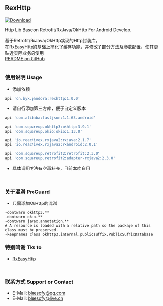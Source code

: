 ## RexHttp

[ ![Download](https://api.bintray.com/packages/blueyuki/maven/RexHttp/images/download.svg) ](https://bintray.com/blueyuki/maven/RexHttp/_latestVersion)

Http Lib Base on Retrofit/RxJava/OkHttp For Android Develop.
<br><br>
基于Retrofit/RxJava/OkHttp实现的Http封装库，<br>
在RxEasyHttp的基础上简化了缓存功能，并修改了部分方法及参数配置，使其更贴近实际业务的使用<br>
[README on GitHub](https://github.com/bluesofy/RexHttp/blob/master/README.md)
<br><br>

### 使用说明  Usage
- 添加依赖
```gradle
api 'cn.byk.pandora:rexhttp:1.0.0'
```

- 请自行添加第三方库，便于自定义版本
```gradle
api 'com.alibaba:fastjson:1.1.63.android'

api 'com.squareup.okhttp3:okhttp:3.9.1'
api 'com.squareup.okio:okio:1.13.0'

api 'io.reactivex.rxjava2:rxjava:2.1.7'
api 'io.reactivex.rxjava2:rxandroid:2.0.1'

api 'com.squareup.retrofit2:retrofit:2.3.0'
api 'com.squareup.retrofit2:adapter-rxjava2:2.3.0'
```

- 具体调用方法有空再补充，目前本库自用
<br>

### 关于混淆  ProGuard
- 只需添加OkHttp的混淆
```
-dontwarn okhttp3.**
-dontwarn okio.**
-dontwarn javax.annotation.**
# A resource is loaded with a relative path so the package of this class must be preserved.
-keepnames class okhttp3.internal.publicsuffix.PublicSuffixDatabase
```

### 特别鸣谢  Tks to
- [RxEasyHttp](https://github.com/zhou-you/RxEasyHttp)
<br>

### 联系方式  Support or Contact
- E-Mail: bluesofy@qq.com
- E-Mail: bluesofy@live.cn